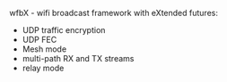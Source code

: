 wfbX - wifi broadcast framework with eXtended futures:

- UDP traffic encryption
- UDP FEC
- Mesh mode
- multi-path RX and TX streams
- relay mode
